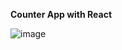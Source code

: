 **Counter App with React**

![image](https://user-images.githubusercontent.com/77974484/169681298-f2ce9853-86ac-43e4-8297-297b004084a7.png)
